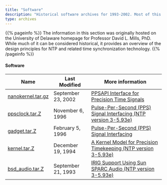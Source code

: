 ```yaml
---
title: "Software"
description: "Historical software archives for 1993-2002. Most of this software is for the deprecated NTPv3 and is for historical purposes only."
type: archives
---
```


{{% pageinfo %}}
The information in this section was originally hosted on the University of Delaware homepage for Professor David L. Mills, PhD. While much of it can be considered historical, it provides an overview of the design principles for NTP and related time synchronization technology.
{{% /pageinfo %}}

#### Software

| Name | Last Modified | More information |
| ----- | ----- | ----- |
| [nanokernel.tar.gz](/reflib/software/nanokernel.tar.gz) | September 23, 2002 | [PPSAPI Interface for Precision Time Signals](/documentation/4.2.8-series/kernpps/) |
| [ppsclock.tar.Z](/reflib/software/ppsclock.tar.Z) | November 6, 1996 | [Pulse-Per-Second (PPS) Signal Interfacing (NTP version 3-5.93e)](/documentation/3-5.93e/pps/) |
| [gadget.tar.Z](/reflib/software/gadget.tar.Z) | February 5, 1996 | [Pulse-Per-Second (PPS) Signal Interfacing](/documentation/4.2.8-series/pps/) |
| [kernel.tar.Z](/reflib/software/kernel.tar.Z) | December 19, 1994 | [A Kernel Model for Precision Timekeeping (NTP version 3-5.93e)](/documentation/3-5.93e/kern/) |
| [bsd_audio.tar.Z](/reflib/software/ntp3/bsd_audio.tar.Z) | September 21, 1993 | [IRIG Support Using Sun SPARC Audio (NTP version 3-5.93e)](/documentation/3-5.93e/irig/) |